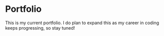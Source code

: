 # Portfolio

This is my current portfolio. I do plan to expand this as my career in coding keeps progressing, so stay tuned!

